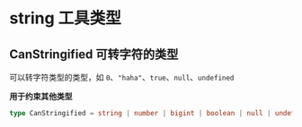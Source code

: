# string 工具类型

## CanStringified 可转字符的类型

可以转字符类型的类型，如 `0`、`"haha"`、`true`、`null`、`undefined`

**用于约束其他类型**

```ts
type CanStringified = string | number | bigint | boolean | null | undefined
```